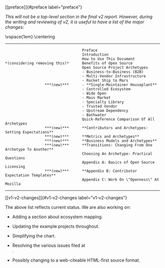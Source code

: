 [\[preface\]]{#preface label="preface"}

*This will not be a top-level section in the final v2 report. However,
during the writing and reviewing of v2, it is useful to have a list of
the major changes:*

\vspace{1em}
\centering
  --------------------------------- ------------------------------------------------------------
                                       Preface
                                       Introduction
                                       How to Use This Document
    *(considering removing this)*      Benefits of Open Source
                                       Open Source Project Archetypes
                                       - Business-to-Business (B2B)
                                       - Multi-Vendor Infrastructure
                                       - Rocket Ship to Mars
                      ***(new)***      - **Single-Maintainer Houseplant**
                                       - Controlled Ecosystem
                                       - Wide Open
                                       - Mass Market
                                       - Specialty Library
                                       - Trusted Vendor
                                       - Upstream Dependency
                                       - Bathwater
                                       Quick-Reference Comparison Of All Archetypes
                      ***(new)***      **Contributors and Archetypes: Setting Expectations**
                      ***(new)***      **Metrics and Archetypes**
                      ***(new)***      **Business Models and Archetypes**
                      ***(new)***      **Transitions: Changing From One Archetype To Another**
                                       Choosing An Archetype: Practical Questions
                                       Appendix A: Basics of Open Source Licensing
                      ***(new)***      **Appendix B: Contributor Expectation Templates**
                                       Appendix C: Work On \"Openness\" At Mozilla
  --------------------------------- ------------------------------------------------------------

[\[v1-v2-changes\]]{#v1-v2-changes label="v1-v2-changes"}

The above list reflects current status. We are also working on:

-   Adding a section about ecosystem mapping.

-   Updating the example projects throughout.

-   Simplifying the chart.

-   Resolving the various issues filed at\
    .

-   Possibly changing to a web-citeable HTML-first source format.
